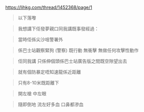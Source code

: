 https://lihkg.com/thread/1452368/page/1

> 以下落嚟

> 我想講下佢發夢親口同我講既事發經過：

> 當時佢係尖沙咀警署外

> 係巴士站觀察緊狗 (警察) 既行動 無衝擊 無做任何攻擊性動作

> 佢同我講 只係伸個頭係巴士站廣告版之間既空隙望出去
 
> 就有個防暴定唔知速龍係近距離

>  只有8-10米既距離下

>  開左槍 中左眼
 
>  隨即倒地 流左好多血 口鼻都滲血
